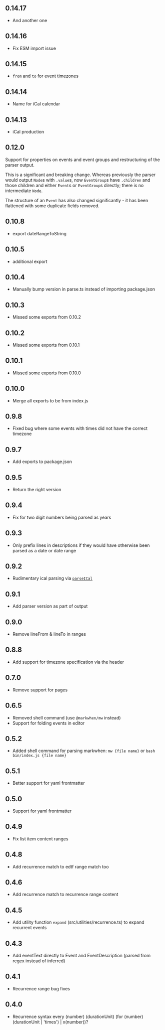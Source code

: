 ## 0.14.17

- And another one

## 0.14.16

- Fix ESM import issue

## 0.14.15

- `from` and `to` for event timezones

## 0.14.14

- Name for iCal calendar

## 0.14.13

- iCal production

## 0.12.0

Support for properties on events and event groups and restructuring of the parser output.

This is a significant and breaking change. Whereas previously the parser would output `Node`s with `.value`s, now `EventGroup`s have `.children` and those children and either `Event`s or `EventGroup`s directly; there is no intermediate `Node`.

The structure of an `Event` has also changed significantly - it has been flattened with some duplicate fields removed.

## 0.10.8

- export dateRangeToString

## 0.10.5

- additional export

## 0.10.4

- Manually bump version in parse.ts instead of importing package.json

## 0.10.3

- Missed some exports from 0.10.2

## 0.10.2

- Missed some exports from 0.10.1

## 0.10.1

- Missed some exports from 0.10.0

## 0.10.0

- Merge all exports to be from index.js

## 0.9.8

- Fixed bug where some events with times did not have the correct timezone

## 0.9.7

- Add exports to package.json

## 0.9.5

- Return the right version

## 0.9.4

- Fix for two digit numbers being parsed as years

## 0.9.3

- Only prefix lines in descriptions if they would have otherwise been parsed as a date or date range

## 0.9.2

- Rudimentary ical parsing via [`parseICal`](src/index.ts)

## 0.9.1

- Add parser version as part of output

## 0.9.0

- Remove lineFrom & lineTo in ranges

## 0.8.8

- Add support for timezone specification via the header

## 0.7.0

- Remove support for pages

## 0.6.5

- Removed shell command (use `@markwhen/mw` instead)
- Support for folding events in editor

## 0.5.2

- Added shell command for parsing markwhen: `mw {file name}` or `bash bin/index.js {file name}`

## 0.5.1

- Better support for yaml frontmatter

## 0.5.0

- Support for yaml frontmatter

## 0.4.9

- Fix list item content ranges

## 0.4.8

- Add recurrence match to edtf range match too

## 0.4.6

- Add recurrence match to recurrence range content

## 0.4.5

- Add utility function `expand` (src/utilities/recurrence.ts) to expand recurrent events

## 0.4.3

- Add eventText directly to Event and EventDescription (parsed from regex instead of inferred)

## 0.4.1

- Recurrence range bug fixes

## 0.4.0

- Recurrence syntax
  every (number) (durationUnit) (for (number) (durationUnit | 'times') | x(number))?
